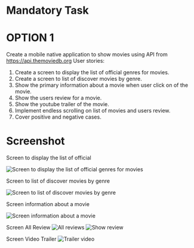 # Mandatory Task
# OPTION 1
Create a mobile native application to show movies using API from https://api.themoviedb.org User stories:
1. Create a screen to display the list of official genres for movies.
2. Create a screen to list of discover movies by genre.
3. Show the primary information about a movie when user click on of the movie.
4. Show the users review for a movie.
5. Show the youtube trailer of the movie.
6. Implement endless scrolling on list of movies and users review.
7. Cover positive and negative cases.

# Screenshot
Screen to display the list of official

![Screen to display the list of official genres for movies](https://github.com/WildanTechnoArt/MovieApp/assets/25716410/dd1e403d-0f28-4fd7-b414-225d6cb0b445)

Screen to list of discover movies by genre

![Screen to list of discover movies by genre](https://github.com/WildanTechnoArt/MovieApp/assets/25716410/c17d15e9-298f-4832-881a-eae49dac5ea6)

Screen information about a movie

![Screen information about a movie](https://github.com/WildanTechnoArt/MovieApp/assets/25716410/523831c4-ad0f-4390-b538-e9dd1a0a502e)

Screen All Review
![All reviews](https://github.com/WildanTechnoArt/MovieApp/assets/25716410/56890c57-f0a2-45d9-8721-62ae85752190)
![Show review](https://github.com/WildanTechnoArt/MovieApp/assets/25716410/da97b939-d7b7-490b-944e-04d39e5d18aa)

Screen Video Trailer
![Trailer video](https://github.com/WildanTechnoArt/MovieApp/assets/25716410/2de38302-9834-4ac3-9503-735bf8dfc46a)
